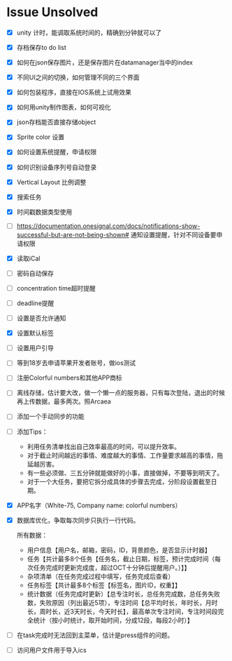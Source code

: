 # Issue Unsolved

- [x] unity 计时，能调取系统时间的，精确到分钟就可以了

- [x] 存档保存to do list

- [x] 如何在json保存图片，还是保存图片在datamanager当中的index

- [x] 不同UI之间的切换，如何管理不同的三个界面

- [x] 如何包装程序，直接在IOS系统上试用效果

- [x] 如何用unity制作图表，如何可视化

- [x] json存档能否直接存储object

- [x] Sprite color 设置

- [x] 如何设置系统提醒，申请权限

- [x] 如何识别设备序列号自动登录

- [x] Vertical Layout 比例调整

- [x] 搜索任务

- [x] 时间戳数据类型使用

- [ ] https://documentation.onesignal.com/docs/notifications-show-successful-but-are-not-being-shown# 通知设置提醒，针对不同设备要申请权限

- [x] 读取iCal

- [ ] 密码自动保存

- [ ] concentration time超时提醒

- [ ] deadline提醒

- [ ] 设置是否允许通知

- [x] 设置默认标签

- [ ] 设置用户引导

- [ ] 等到18岁去申请苹果开发者账号，做ios测试

- [ ] 注册Colorful numbers和其他APP商标

- [ ] 离线存储，估计要大改，做一个懒一点的服务器，只有每次登陆，退出的时候再上传数据，最多两次。照Arcaea

- [ ] 添加一个手动同步的功能

- [ ] 添加Tips：

  * 利用任务清单找出自己效率最高的时间，可以提升效率。
  * 对于截止时间越远的事情、难度越大的事情、工作量要求越高的事情，拖延越厉害。
  * 有一些必须做、三五分钟就能做好的小事，直接做掉，不要等到明天了。
  * 对于一个大任务，要把它拆分成具体的步骤去完成，分阶段设置截至日期。

- [x] APP名字（White-75, Company name: colorful numbers）

- [x] 数据库优化，争取每次同步只执行一行代码。

  所有数据：

  * 用户信息【用户名，邮箱，密码，ID，背景颜色，是否显示计时器】
  * 任务【共计最多8个任务【任务名，截止日期，标签，预计完成时间（每次任务完成时更新完成度，超过OCT十分钟后提醒用户。）】】
  * 杂项清单（在任务完成过程中填写，任务完成后查看）
  * 任务标签【共计最多8个标签【标签名，图片ID，权重】】
  * 统计数据（任务完成时更新）【总专注时长，总任务完成数，总任务失败数，失败原因（列出最近5项），专注时间【总平均时长，年时长，月时长，周时长，近3天时长，今天时长】，最高单次专注时间，专注时间段完全统计（按小时统计，取开始时间，分成12段，每段2小时）】
  
- [ ] 在task完成时无法回到主菜单，估计是press组件的问题。

- [ ] 访问用户文件用于导入ics

 

